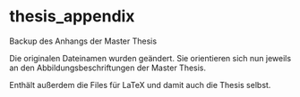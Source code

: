 # thesis_appendix
Backup des Anhangs der Master Thesis

Die originalen Dateinamen wurden geändert. Sie orientieren sich nun jeweils an den Abbildungsbeschriftungen der Master Thesis.

Enthält außerdem die Files für LaTeX und damit auch die Thesis selbst.